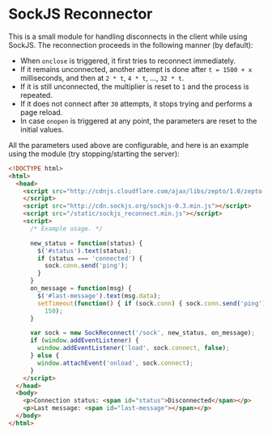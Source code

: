 SockJS Reconnector
==================

This is a small module for handling disconnects in the client while using
SockJS. The reconnection proceeds in the following manner (by default):

  * When ```onclose``` is triggered, it first tries to reconnect
	immediately.
  * If it remains unconnected, another attempt is done after ```t = 1500 + x```
	milliseconds, and then at ```2 * t```, ```4 * t```, ..., ```32 * t```.
  * If it is still unconnected, the multiplier is reset to ```1``` and the
	process is repeated.
  * If it does not connect after ```30``` attempts, it stops trying
	and performs a page reload.
  * In case ```onopen``` is triggered at any point, the parameters are
	reset to the initial values.


All the parameters used above are configurable, and here is an example
using the module (try stopping/starting the server):

```html
<!DOCTYPE html>
<html>
  <head>
    <script src="http://cdnjs.cloudflare.com/ajax/libs/zepto/1.0/zepto.min.js">
    </script>
    <script src="http://cdn.sockjs.org/sockjs-0.3.min.js"></script>
    <script src="/static/sockjs_reconnect.min.js"></script>
    <script>
      /* Example usage. */

      new_status = function(status) {
        $('#status').text(status);
        if (status === 'connected') {
          sock.conn.send('ping');
        }
      }
      on_message = function(msg) {
        $('#last-message').text(msg.data);
        setTimeout(function() { if (sock.conn) { sock.conn.send('ping'); } },
          150);
      }

      var sock = new SockReconnect('/sock', new_status, on_message);
      if (window.addEventListener) {
        window.addEventListener('load', sock.connect, false);
      } else {
        window.attachEvent('onload', sock.connect);
      }
    </script>
  </head>
  <body>
    <p>Connection status: <span id="status">Disconnected</span></p>
    <p>Last message: <span id="last-message"></span></p>
  </body>
</html>
```
